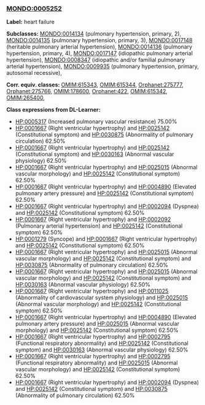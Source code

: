 
### [MONDO:0005252](http://purl.obolibrary.org/obo/MONDO_0005252)
**Label:** heart failure

**Subclasses:** [MONDO:0014134](http://purl.obolibrary.org/obo/MONDO_0014134) (pulmonary hypertension, primary, 2), [MONDO:0014135](http://purl.obolibrary.org/obo/MONDO_0014135) (pulmonary hypertension, primary, 3), [MONDO:0017148](http://purl.obolibrary.org/obo/MONDO_0017148) (heritable pulmonary arterial hypertension), [MONDO:0014136](http://purl.obolibrary.org/obo/MONDO_0014136) (pulmonary hypertension, primary, 4), [MONDO:0017147](http://purl.obolibrary.org/obo/MONDO_0017147) (idiopathic pulmonary arterial hypertension), [MONDO:0008347](http://purl.obolibrary.org/obo/MONDO_0008347) (idiopathic and/or familial pulmonary arterial hypertension), [MONDO:0009935](http://purl.obolibrary.org/obo/MONDO_0009935) (pulmonary hypertension, primary, autosomal recessive), 

**Corr. equiv. classes:** [OMIM:615343](http://purl.obolibrary.org/obo/OMIM_615343), [OMIM:615344](http://purl.obolibrary.org/obo/OMIM_615344), [Orphanet:275777](http://www.orpha.net/ORDO/Orphanet_275777), [Orphanet:275766](http://www.orpha.net/ORDO/Orphanet_275766), [OMIM:178600](http://purl.obolibrary.org/obo/OMIM_178600), [Orphanet:422](http://www.orpha.net/ORDO/Orphanet_422), [OMIM:615342](http://purl.obolibrary.org/obo/OMIM_615342), [OMIM:265400](http://purl.obolibrary.org/obo/OMIM_265400), 

**Class expressions from DL-Learner:**

- [HP:0005317](http://purl.obolibrary.org/obo/HP_0005317) (Increased pulmonary vascular resistance) 75.00%
- [HP:0001667](http://purl.obolibrary.org/obo/HP_0001667) (Right ventricular hypertrophy) and [HP:0025142](http://purl.obolibrary.org/obo/HP_0025142) (Constitutional symptom) and [HP:0030875](http://purl.obolibrary.org/obo/HP_0030875) (Abnormality of pulmonary circulation) 62.50%
- [HP:0001667](http://purl.obolibrary.org/obo/HP_0001667) (Right ventricular hypertrophy) and [HP:0025142](http://purl.obolibrary.org/obo/HP_0025142) (Constitutional symptom) and [HP:0030163](http://purl.obolibrary.org/obo/HP_0030163) (Abnormal vascular physiology) 62.50%
- [HP:0001667](http://purl.obolibrary.org/obo/HP_0001667) (Right ventricular hypertrophy) and [HP:0025015](http://purl.obolibrary.org/obo/HP_0025015) (Abnormal vascular morphology) and [HP:0025142](http://purl.obolibrary.org/obo/HP_0025142) (Constitutional symptom) 62.50%
- [HP:0001667](http://purl.obolibrary.org/obo/HP_0001667) (Right ventricular hypertrophy) and [HP:0004890](http://purl.obolibrary.org/obo/HP_0004890) (Elevated pulmonary artery pressure) and [HP:0025142](http://purl.obolibrary.org/obo/HP_0025142) (Constitutional symptom) 62.50%
- [HP:0001667](http://purl.obolibrary.org/obo/HP_0001667) (Right ventricular hypertrophy) and [HP:0002094](http://purl.obolibrary.org/obo/HP_0002094) (Dyspnea) and [HP:0025142](http://purl.obolibrary.org/obo/HP_0025142) (Constitutional symptom) 62.50%
- [HP:0001667](http://purl.obolibrary.org/obo/HP_0001667) (Right ventricular hypertrophy) and [HP:0002092](http://purl.obolibrary.org/obo/HP_0002092) (Pulmonary arterial hypertension) and [HP:0025142](http://purl.obolibrary.org/obo/HP_0025142) (Constitutional symptom) 62.50%
- [HP:0001279](http://purl.obolibrary.org/obo/HP_0001279) (Syncope) and [HP:0001667](http://purl.obolibrary.org/obo/HP_0001667) (Right ventricular hypertrophy) and [HP:0025142](http://purl.obolibrary.org/obo/HP_0025142) (Constitutional symptom) 62.50%
- [HP:0001667](http://purl.obolibrary.org/obo/HP_0001667) (Right ventricular hypertrophy) and [HP:0025015](http://purl.obolibrary.org/obo/HP_0025015) (Abnormal vascular morphology) and [HP:0025142](http://purl.obolibrary.org/obo/HP_0025142) (Constitutional symptom) and [HP:0030875](http://purl.obolibrary.org/obo/HP_0030875) (Abnormality of pulmonary circulation) 62.50%
- [HP:0001667](http://purl.obolibrary.org/obo/HP_0001667) (Right ventricular hypertrophy) and [HP:0025015](http://purl.obolibrary.org/obo/HP_0025015) (Abnormal vascular morphology) and [HP:0025142](http://purl.obolibrary.org/obo/HP_0025142) (Constitutional symptom) and [HP:0030163](http://purl.obolibrary.org/obo/HP_0030163) (Abnormal vascular physiology) 62.50%
- [HP:0001667](http://purl.obolibrary.org/obo/HP_0001667) (Right ventricular hypertrophy) and [HP:0011025](http://purl.obolibrary.org/obo/HP_0011025) (Abnormality of cardiovascular system physiology) and [HP:0025015](http://purl.obolibrary.org/obo/HP_0025015) (Abnormal vascular morphology) and [HP:0025142](http://purl.obolibrary.org/obo/HP_0025142) (Constitutional symptom) 62.50%
- [HP:0001667](http://purl.obolibrary.org/obo/HP_0001667) (Right ventricular hypertrophy) and [HP:0004890](http://purl.obolibrary.org/obo/HP_0004890) (Elevated pulmonary artery pressure) and [HP:0025015](http://purl.obolibrary.org/obo/HP_0025015) (Abnormal vascular morphology) and [HP:0025142](http://purl.obolibrary.org/obo/HP_0025142) (Constitutional symptom) 62.50%
- [HP:0001667](http://purl.obolibrary.org/obo/HP_0001667) (Right ventricular hypertrophy) and [HP:0002795](http://purl.obolibrary.org/obo/HP_0002795) (Functional respiratory abnormality) and [HP:0025142](http://purl.obolibrary.org/obo/HP_0025142) (Constitutional symptom) and [HP:0030163](http://purl.obolibrary.org/obo/HP_0030163) (Abnormal vascular physiology) 62.50%
- [HP:0001667](http://purl.obolibrary.org/obo/HP_0001667) (Right ventricular hypertrophy) and [HP:0002795](http://purl.obolibrary.org/obo/HP_0002795) (Functional respiratory abnormality) and [HP:0025015](http://purl.obolibrary.org/obo/HP_0025015) (Abnormal vascular morphology) and [HP:0025142](http://purl.obolibrary.org/obo/HP_0025142) (Constitutional symptom) 62.50%
- [HP:0001667](http://purl.obolibrary.org/obo/HP_0001667) (Right ventricular hypertrophy) and [HP:0002094](http://purl.obolibrary.org/obo/HP_0002094) (Dyspnea) and [HP:0025142](http://purl.obolibrary.org/obo/HP_0025142) (Constitutional symptom) and [HP:0030875](http://purl.obolibrary.org/obo/HP_0030875) (Abnormality of pulmonary circulation) 62.50%


